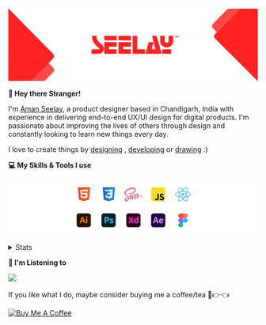 [![banner](./images/seelay.svg)](https://www.seelay.in)

**👋 Hey there Stranger!**

I'm [Aman Seelay](https://www.seelay.in), a product designer based in Chandigarh, India with experience in delivering end-to-end UX/UI design for digital products. I'm passionate about improving the lives of others through design and constantly looking to learn new things every day.

I love to create things by [designing](https://www.seelay.in/#work) , [developing](https://www.seelay.in/#projects) or [drawing](https://art.seelay.in) :)

**💻 My Skills & Tools I use**

[![banner](./images/skills&tools.svg)](https://www.seelay.in/about)

<details>
  <summary>Stats</summary>

---

<!--START_SECTION:waka-->
![Profile Views](http://img.shields.io/badge/Profile%20Views-5-blue)

**🐱 My GitHub Data** 

> 📦 506.0 kB Used in GitHub's Storage 
 > 
> 🏆 332 Contributions in the Year 2023
 > 
> 💼 Opted to Hire
 > 
> 📜 1 Public Repository 
 > 
> 🔑 44 Private Repository 
 > 
**I'm a Night 🦉** 

```text
🌞 Morning                279 commits         █████░░░░░░░░░░░░░░░░░░░░   18.18 % 
🌆 Daytime                258 commits         ████░░░░░░░░░░░░░░░░░░░░░   16.81 % 
🌃 Evening                466 commits         ████████░░░░░░░░░░░░░░░░░   30.36 % 
🌙 Night                  532 commits         █████████░░░░░░░░░░░░░░░░   34.66 % 
```
📅 **I'm Most Productive on Sunday** 

```text
Monday                   191 commits         ███░░░░░░░░░░░░░░░░░░░░░░   12.44 % 
Tuesday                  273 commits         ████░░░░░░░░░░░░░░░░░░░░░   17.79 % 
Wednesday                144 commits         ██░░░░░░░░░░░░░░░░░░░░░░░   09.38 % 
Thursday                 260 commits         ████░░░░░░░░░░░░░░░░░░░░░   16.94 % 
Friday                   178 commits         ███░░░░░░░░░░░░░░░░░░░░░░   11.60 % 
Saturday                 206 commits         ███░░░░░░░░░░░░░░░░░░░░░░   13.42 % 
Sunday                   283 commits         █████░░░░░░░░░░░░░░░░░░░░   18.44 % 
```


📊 **This Week I Spent My Time On** 

```text
🕑︎ Time Zone: Asia/Kolkata

💬 Programming Languages: 
TypeScript               5 hrs 55 mins       ██████████████░░░░░░░░░░░   56.25 % 
Other                    2 hrs 4 mins        █████░░░░░░░░░░░░░░░░░░░░   19.76 % 
JSON                     1 hr 9 mins         ███░░░░░░░░░░░░░░░░░░░░░░   11.02 % 
Bash                     31 mins             █░░░░░░░░░░░░░░░░░░░░░░░░   04.94 % 
JavaScript               25 mins             █░░░░░░░░░░░░░░░░░░░░░░░░   04.05 % 

🔥 Editors: 
VS Code                  8 hrs 30 mins       ████████████████████░░░░░   80.70 % 
Edge                     2 hrs 2 mins        █████░░░░░░░░░░░░░░░░░░░░   19.30 % 

💻 Operating System: 
Windows                  10 hrs 32 mins      █████████████████████████   100.00 % 
```

**I Mostly Code in JavaScript** 

```text
JavaScript               32 repos            █████████████████░░░░░░░░   69.57 % 
TypeScript               11 repos            ██████░░░░░░░░░░░░░░░░░░░   23.91 % 
Java                     3 repos             ██░░░░░░░░░░░░░░░░░░░░░░░   06.52 % 
```




 Last Updated on 14/08/2023 06:37:36 UTC
<!--END_SECTION:waka-->

---

 </details>

**🎵 I'm Listening to**

<object data="https://now-play.vercel.app/api/generate?uid=7a17a86e-d6b7-43b5-8d9c-1d6dae42a779" >

  <img src="https://now-play.vercel.app/api/generate?uid=7a17a86e-d6b7-43b5-8d9c-1d6dae42a779" />

</object>

If you like what I do, maybe consider buying me a coffee/tea 🥺👉👈

<a href="https://www.buymeacoffee.com/seelay" target="_blank"><img src="https://cdn.buymeacoffee.com/buttons/v2/default-red.png" alt="Buy Me A Coffee" width="150" ></a>

